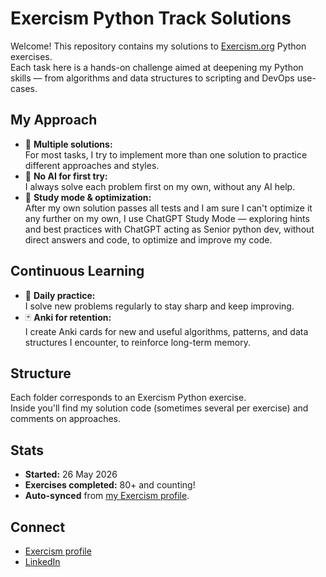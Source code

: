 # Exercism Python Track Solutions

Welcome! This repository contains my solutions to [Exercism.org](https://exercism.org/tracks/python) Python exercises.  
Each task here is a hands-on challenge aimed at deepening my Python skills — from algorithms and data structures to scripting and DevOps use-cases.

## My Approach

- 📝 **Multiple solutions:**  
  For most tasks, I try to implement more than one solution to practice different approaches and styles.
- 🚫 **No AI for first try:**  
  I always solve each problem first on my own, without any AI help.
- 🎯 **Study mode & optimization:**  
  After my own solution passes all tests and I am sure I can't optimize it any further on my own, I use ChatGPT Study Mode — exploring hints and best practices with ChatGPT acting as Senior python dev, without direct answers and code, to optimize and improve my code.

## Continuous Learning

- 🚀 **Daily practice:**  
  I solve new problems regularly to stay sharp and keep improving.
- 🃏 **Anki for retention:**  
  I create Anki cards for new and useful algorithms, patterns, and data structures I encounter, to reinforce long-term memory.

## Structure
Each folder corresponds to an Exercism Python exercise.  
Inside you'll find my solution code (sometimes several per exercise) and comments on approaches.

## Stats
- **Started:** 26 May 2026
- **Exercises completed:** 80+ and counting!
- **Auto-synced** from [my Exercism profile](https://exercism.org/profiles/Angrylance).

## Connect
- [Exercism profile](https://exercism.org/profiles/Angrylance)
- [LinkedIn](https://www.linkedin.com/in/eugene-anufriev-916750bb/)  <!-- убери, если не хочешь светить -->
